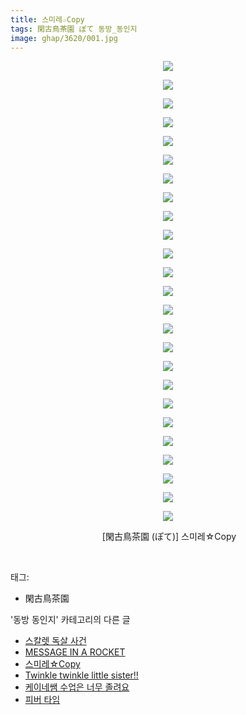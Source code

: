 ```yaml
---
title: 스미레☆Copy
tags: 閑古鳥茶園 ぽて 동방_동인지
image: ghap/3620/001.jpg
---
```

<div class="article">
<p style="text-align: center; clear: none; float: none;"><img src="{{ site.nasurl }}/ghap/3620/001.jpg"/></p>
<p style="text-align: center; clear: none; float: none;"><img src="{{ site.nasurl }}/ghap/3620/002.jpg"/></p>
<p style="text-align: center; clear: none; float: none;"><img src="{{ site.nasurl }}/ghap/3620/003.jpg"/></p>
<p style="text-align: center; clear: none; float: none;"><img src="{{ site.nasurl }}/ghap/3620/004.jpg"/></p>
<p style="text-align: center; clear: none; float: none;"><img src="{{ site.nasurl }}/ghap/3620/005.jpg"/></p>
<p style="text-align: center; clear: none; float: none;"><img src="{{ site.nasurl }}/ghap/3620/006.jpg"/></p>
<p style="text-align: center; clear: none; float: none;"><img src="{{ site.nasurl }}/ghap/3620/007.jpg"/></p>
<p style="text-align: center; clear: none; float: none;"><img src="{{ site.nasurl }}/ghap/3620/008.jpg"/></p>
<p style="text-align: center; clear: none; float: none;"><img src="{{ site.nasurl }}/ghap/3620/009.jpg"/></p>
<p style="text-align: center; clear: none; float: none;"><img src="{{ site.nasurl }}/ghap/3620/010.jpg"/></p>
<p style="text-align: center; clear: none; float: none;"><img src="{{ site.nasurl }}/ghap/3620/011.jpg"/></p>
<p style="text-align: center; clear: none; float: none;"><img src="{{ site.nasurl }}/ghap/3620/012.jpg"/></p>
<p style="text-align: center; clear: none; float: none;"><img src="{{ site.nasurl }}/ghap/3620/013.jpg"/></p>
<p style="text-align: center; clear: none; float: none;"><img src="{{ site.nasurl }}/ghap/3620/014.jpg"/></p>
<p style="text-align: center; clear: none; float: none;"><img src="{{ site.nasurl }}/ghap/3620/015.jpg"/></p>
<p style="text-align: center; clear: none; float: none;"><img src="{{ site.nasurl }}/ghap/3620/016.jpg"/></p>
<p style="text-align: center; clear: none; float: none;"><img src="{{ site.nasurl }}/ghap/3620/017.jpg"/></p>
<p style="text-align: center; clear: none; float: none;"><img src="{{ site.nasurl }}/ghap/3620/018.jpg"/></p>
<p style="text-align: center; clear: none; float: none;"><img src="{{ site.nasurl }}/ghap/3620/019.jpg"/></p>
<p style="text-align: center; clear: none; float: none;"><img src="{{ site.nasurl }}/ghap/3620/020.jpg"/></p>
<p style="text-align: center; clear: none; float: none;"><img src="{{ site.nasurl }}/ghap/3620/021.jpg"/></p>
<p style="text-align: center; clear: none; float: none;"><img src="{{ site.nasurl }}/ghap/3620/022.jpg"/></p>
<p style="text-align: center; clear: none; float: none;"><img src="{{ site.nasurl }}/ghap/3620/023.jpg"/></p>
<p style="text-align: center; clear: none; float: none;"><img src="{{ site.nasurl }}/ghap/3620/024.jpg"/></p>
<p style="text-align: center; clear: none; float: none;"><img src="{{ site.nasurl }}/ghap/3620/025.jpg"/></p>
<p style="text-align: center; clear: none; float: none;"> [閑古鳥茶園 (ぽて)] 스미레☆Copy</p>
<p><br/></p>
</div><div class="tagTrail">
<p>태그: </p>
<ul>
<li>閑古鳥茶園</li>
</ul>
</div><div class="another">
<p>'동방 동인지' 카테고리의 다른 글</p>
<ul>
<li><a href="/2017-08-10-ghap_3627">스칼렛 독살 사건</a></li>
<li><a href="/2017-08-04-ghap_3621">MESSAGE IN A ROCKET</a></li>
<li><a href="/2017-08-04-ghap_3620">스미레☆Copy</a></li>
<li><a href="/2017-08-04-ghap_3619">Twinkle twinkle little sister!!</a></li>
<li><a href="/2017-08-04-ghap_3618">케이네쌤 수업은 너무 졸려요</a></li>
<li><a href="/2017-08-04-ghap_3617">피버 타임</a></li>
</ul>
</div><div class="cb_module cb_fluid">
<div class="cb_wrt cb_profile">
</div><!-- commentList close -->
</div>